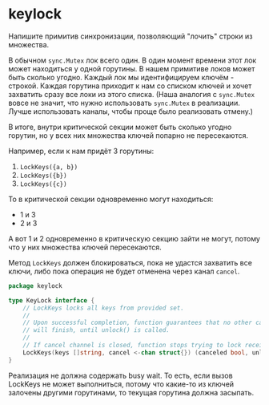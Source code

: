 # keylock

Напишите примитив синхронизации, позволяющий "лочить" строки из множества.

В обычном `sync.Mutex` лок всего один. В один момент времени этот лок может находиться
у одной горутины. В нашем примитиве локов может быть сколько угодно. Каждый лок мы идентифицируем
ключём - строкой. Каждая горутина приходит к нам со списком ключей и хочет захватить сразу
все локи из этого списка. (Наша аналогия с `sync.Mutex` вовсе не значит, что нужно использовать
`sync.Mutex` в реализации. Лучше использовать каналы, чтобы проще было реализовать отмену.)

В итоге, внутри критической секции может быть сколько угодно горутин, но у всех них множества
ключей попарно не пересекаются.

Например, если к нам придёт 3 горутины:

  1. `LockKeys({a, b})`
  2. `LockKeys({b})`
  3. `LockKeys({c})`

То в критической секции одновременно могут находиться:

  * 1 и 3
  * 2 и 3

А вот 1 и 2 одновременно в критическую секцию зайти не могут, потому что у них множества ключей пересекаются.

Метод `LockKeys` должен блокироваться, пока не удастся
захватить все ключи, либо пока операция не будет
отменена через канал `cancel`.

```go
package keylock

type KeyLock interface {
    // LockKeys locks all keys from provided set.
    // 
    // Upon successful completion, function guarantees that no other call with intersecting set of keys
    // will finish, until unlock() is called.
    //
    // If cancel channel is closed, function stops trying to lock received keys and returns immediately
    LockKeys(keys []string, cancel <-chan struct{}) (canceled bool, unlock func())
}
```

Реализация не должна содержать busy wait. То есть, если вызов LockKeys не может выполниться,
потому что какие-то из ключей залочены другими горутинами, то текущая горутина
должна засыпать.
